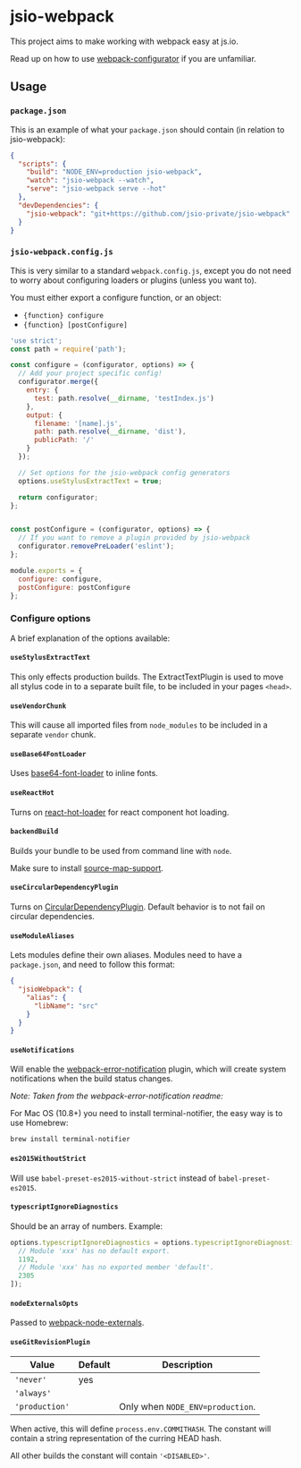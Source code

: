 # jsio-webpack

This project aims to make working with webpack easy at js.io.

Read up on how to use [webpack-configurator](https://www.npmjs.com/package/webpack-configurator) if you are unfamiliar.



## Usage


### `package.json`

This is an example of what your `package.json` should contain (in relation to jsio-webpack):

```json
{
  "scripts": {
    "build": "NODE_ENV=production jsio-webpack",
    "watch": "jsio-webpack --watch",
    "serve": "jsio-webpack serve --hot"
  },
  "devDependencies": {
    "jsio-webpack": "git+https://github.com/jsio-private/jsio-webpack"
  }
}
```


### `jsio-webpack.config.js`

This is very similar to a standard `webpack.config.js`, except you do not need to worry about configuring loaders or plugins (unless you want to).

You must either export a configure function, or an object:

- `{function} configure`
- `{function} [postConfigure]`


```js
'use strict';
const path = require('path');

const configure = (configurator, options) => {
  // Add your project specific config!
  configurator.merge({
    entry: {
      test: path.resolve(__dirname, 'testIndex.js')
    },
    output: {
      filename: '[name].js',
      path: path.resolve(__dirname, 'dist'),
      publicPath: '/'
    }
  });

  // Set options for the jsio-webpack config generators
  options.useStylusExtractText = true;

  return configurator;
};


const postConfigure = (configurator, options) => {
  // If you want to remove a plugin provided by jsio-webpack
  configurator.removePreLoader('eslint');
};

module.exports = {
  configure: configure,
  postConfigure: postConfigure
};
```


### Configure options

A brief explanation of the options available:


#### `useStylusExtractText`

This only effects production builds.  The ExtractTextPlugin is used to move all stylus code in to a separate built file, to be included in your pages `<head>`.


#### `useVendorChunk`

This will cause all imported files from `node_modules` to be included in a separate `vendor` chunk.


#### `useBase64FontLoader`

Uses [base64-font-loader](https://www.npmjs.com/package/base64-font-loader) to inline fonts.


#### `useReactHot`

Turns on [react-hot-loader](https://github.com/gaearon/react-hot-loader) for react component hot loading.


#### `backendBuild`

Builds your bundle to be used from command line with `node`.

Make sure to install [source-map-support](https://github.com/evanw/node-source-map-support).


#### `useCircularDependencyPlugin`

Turns on [CircularDependencyPlugin](https://github.com/aackerman/circular-dependency-plugin).  Default behavior is to not fail on circular dependencies.


#### `useModuleAliases`

Lets modules define their own aliases.  Modules need to have a `package.json`, and need to follow this format:

```json
{
  "jsioWebpack": {
    "alias": {
      "libName": "src"
    }
  }
}
```


#### `useNotifications`

Will enable the [webpack-error-notification](https://www.npmjs.com/package/webpack-error-notification) plugin, which will create system notifications when the build status changes.

_Note: Taken from the webpack-error-notification readme:_

For Mac OS (10.8+) you need to install terminal-notifier, the easy way is to use Homebrew:

```bash
brew install terminal-notifier
```


#### `es2015WithoutStrict`

Will use `babel-preset-es2015-without-strict` instead of `babel-preset-es2015`.


#### `typescriptIgnoreDiagnostics`

Should be an array of numbers. Example:

``` js
options.typescriptIgnoreDiagnostics = options.typescriptIgnoreDiagnostics.concat([
  // Module 'xxx' has no default export.
  1192,
  // Module 'xxx' has no exported member 'default'.
  2305
]);
```


#### `nodeExternalsOpts`

Passed to [webpack-node-externals](https://www.npmjs.com/package/webpack-node-externals#configuration).


#### `useGitRevisionPlugin`

| Value | Default | Description |
| ---- | ---- | ---- |
| `'never'` | yes |  |
| `'always'` |  |  |
| `'production'` |  | Only when `NODE_ENV=production`. |

When active, this will define `process.env.COMMITHASH`.  The constant will contain a string representation of the curring HEAD hash.

All other builds the constant will contain `'<DISABLED>'`.
